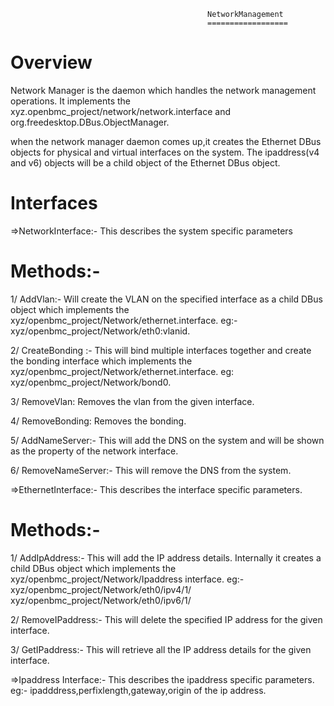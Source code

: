                                                 NetworkManagement
                                                ==================

Overview
=========
Network Manager is the daemon which handles the network management operations.
It implements the xyz.openbmc_project/network/network.interface and org.freedesktop.DBus.ObjectManager.

when the network manager daemon comes up,it creates the Ethernet DBus objects for physical and virtual interfaces on the system.
The ipaddress(v4 and v6) objects will be a child object of the Ethernet DBus object.

Interfaces
=========

=>NetworkInterface:- This describes the system specific parameters

Methods:-
=========
1/ AddVlan:- Will create the VLAN on the specified interface as a child DBus object which implements the xyz/openbmc_project/Network/ethernet.interface.
eg:- xyz/openbmc_project/Network/eth0:vlanid.

2/ CreateBonding :- This will bind multiple interfaces together and create the bonding interface which implements the xyz/openbmc_project/Network/ethernet.interface.
eg: xyz/openbmc_project/Network/bond0.

3/ RemoveVlan: Removes the vlan from the given interface.

4/ RemoveBonding: Removes the bonding.	

5/ AddNameServer:- This will add the DNS on the system and will be shown as the property of the network interface.

6/ RemoveNameServer:- This will remove the DNS from the system.

=>EthernetInterface:- This describes the interface specific parameters.

Methods:-
========
1/ AddIpAddress:- This will add the IP address details. Internally it creates a child DBus object which implements the xyz/openbmc_project/Network/Ipaddress interface.
eg:- xyz/openbmc_project/Network/eth0/ipv4/1/
     xyz/openbmc_project/Network/eth0/ipv6/1/

2/ RemoveIPaddress:- This will delete the specified IP address for the given interface.

3/ GetIPaddress:- This will retrieve all the IP address details for the given interface.

=>Ipaddress Interface:- This describes the ipaddress specific parameters.
  eg:- ipadddress,perfixlength,gateway,origin of the ip address.


